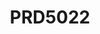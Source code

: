 ---
layout: product-detail
title: PRD5022
description: PCB 기판의 가이드 홀을 X-ray를 통해 투시, 식별, 타공하는 장비입니다. 두개의 카메라와 축으로 자동운전 기능을 탑재한 모델입니다.
tags: [펀칭기]
order: 7
category: X-ray
images:
  - src: /assets/images/products/PRD5022-1.jpg
    alt: PRD5022 정면 이미지
overview: |
  본 장비는 PCB 회로기판 제작 시 가이드홀 드릴링을 위한 최적의 솔루션입니다.
  
  향상된 카메라 해상도와 고도화된 영상처리 알고리즘을 적용하여 X-ray 발생기의 수명을 연장하였으며,
  직관적인 UI와 효율적인 파일 관리 기능으로 누구나 손쉽게 사용할 수 있습니다.
  
  또한, 두 축의 독립적인 동작을 통해 작업 시간을 단축하고 정밀도를 높여
  불량률을 최소화하면서도 더욱 빠른 작업 속도를 실현합니다.
features:
  - 고해상도 X-ray 이미징
  - 두개의 축의 동시작업 및 자동화로 빠른작업
  - 영상개선 기술을 통한 소모품 수명개선
  - 사용자 친화적 인터페이스
specifications:
  - name: 정밀도
    value: 10㎛
  - name: 전원
    value: 3P, 220V, 60Hz
  - name: 제품두께
    value: 0.1 t – 6.0 t
  - name: X-Ray세기
    value: 50kV, 900μA
  - name: 크기
    value: 1600(W) × 2100(D) × 1580(H)
  - name: 무게
    value: 1.6t(1600kg)
---